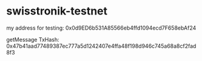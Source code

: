 # swisstronik-testnet

my address for testing: 0x0d9ED6b531A85566eb4ffd1094ecd7F658ebAf24

getMessage TxHash: 0x47b41aad77489387ec777a5d1242407e4ffa48f198d946c745a68a8cf2fad8f3
